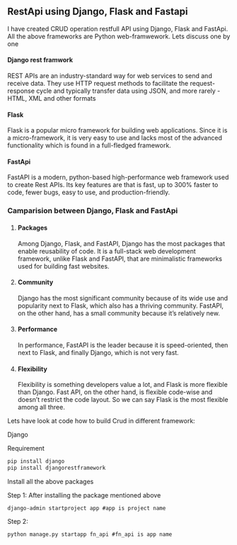 ## RestApi using Django, Flask and Fastapi

I have created CRUD operation restfull API using Django, Flask and FastApi.
All the above frameworks are Python web-framwework. Lets discuss one by one


#### Django rest framwork
  REST APIs are an industry-standard way for web services to send and receive data. They use HTTP request methods to facilitate the request-response cycle and typically transfer data using JSON, and more rarely - HTML, XML and other formats
  
#### Flask 
  Flask is a popular micro framework for building web applications. Since it is a micro-framework, it is very easy to use and lacks most of the advanced functionality which is found in a full-fledged framework.
  
#### FastApi
  FastAPI is a modern, python-based high-performance web framework used to create Rest APIs. Its key features are that is fast, up to 300% faster to code, fewer bugs, easy to use, and production-friendly.
  
### Camparision between Django, Flask and FastApi

1. <h4>Packages</h4>
    Among Django, Flask, and FastAPI, Django has the most packages that enable reusability of code. It is a full-stack web development framework, unlike Flask and FastAPI, that are minimalistic frameworks used for building fast websites.
2. <h4>Community</h4>
    Django has the most significant community because of its wide use and popularity next to Flask, which also has a thriving community. FastAPI, on the other hand, has a small community because it’s relatively new.

3. <h4>Performance</h4>
    In performance, FastAPI is the leader because it is speed-oriented, then next to Flask, and finally Django, which is not very fast.

4. <h4>Flexibility</h4>
    Flexibility is something developers value a lot, and Flask is more flexible than Django. Fast API, on the other hand, is flexible code-wise and doesn’t restrict the code layout. So we can say Flask is the most flexible among all three.

Lets have look at code how to build Crud in different framework:
 
Django

Requirement  
```python
pip install django
pip install djangorestframework
```
Install all the above packages

Step 1:
  After installing the package mentioned above 
  ```
  django-admin startproject app #app is project name
  ```
Step 2:
  ```
  python manage.py startapp fn_api #fn_api is app name
  ```

  
